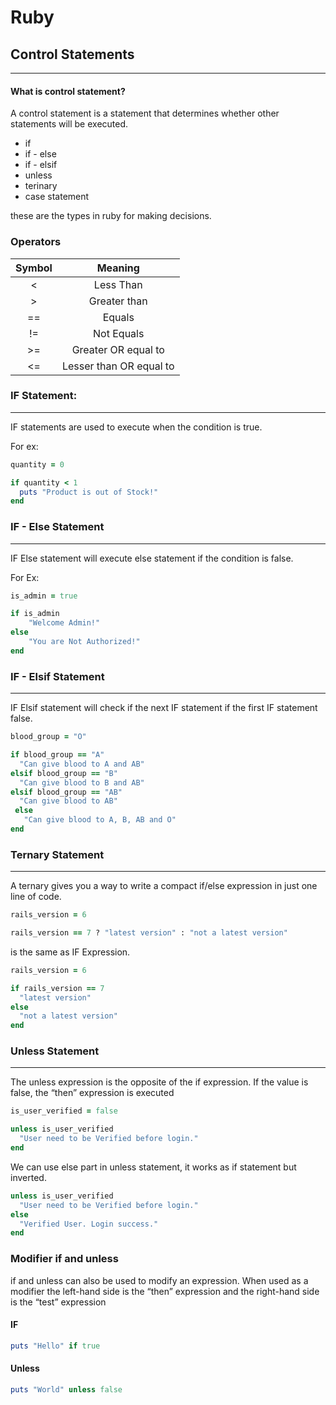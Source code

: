 # Ruby 
## Control Statements
----
####  What is control statement? 

A control statement is a statement that determines whether other statements will be executed.

- if
- if - else
- if - elsif
- unless
- terinary
- case statement

these are the types in ruby for making decisions.


### Operators

| Symbol | Meaning |
| :----: | :----: |
| < | Less Than |
| > | Greater than |
| == | Equals |
| != | Not Equals |
| >= | Greater OR equal to |
| <= | Lesser than OR equal to |

### IF Statement: 
----
IF statements are used to execute when the condition is true.

For ex:
```ruby
quantity = 0

if quantity < 1
  puts "Product is out of Stock!"
end
```

### IF - Else Statement
----
IF Else statement will execute else statement if the condition is false.

For Ex:
```ruby
is_admin = true

if is_admin
    "Welcome Admin!"
else
    "You are Not Authorized!"
end
```

### IF - Elsif Statement
----
IF Elsif statement will check if the next IF statement if the first IF statement false.

```ruby
blood_group = "O"

if blood_group == "A"
  "Can give blood to A and AB"
elsif blood_group == "B"
  "Can give blood to B and AB"
elsif blood_group == "AB"
  "Can give blood to AB"
 else
   "Can give blood to A, B, AB and O"
end
```



### Ternary Statement
----

A ternary gives you a way to write a compact if/else expression in just one line of code.

```ruby
rails_version = 6

rails_version == 7 ? "latest version" : "not a latest version"
```
is the same as IF Expression.

```ruby
rails_version = 6

if rails_version == 7
  "latest version"
else
  "not a latest version"
end
```
### Unless Statement
----
The unless expression is the opposite of the if expression. If the value is false, the “then” expression is executed

```ruby
is_user_verified = false

unless is_user_verified
  "User need to be Verified before login."
end
```

We can use else part in unless statement, it works as if statement but inverted.

```ruby
unless is_user_verified
  "User need to be Verified before login."
else
  "Verified User. Login success."
end
```

### Modifier if and unless 

if and unless can also be used to modify an expression. When used as a modifier the left-hand side is the “then” expression and the right-hand side is the “test” expression

#### IF
```ruby
puts "Hello" if true
```
#### Unless
```ruby
puts "World" unless false
```










